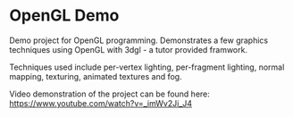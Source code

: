 # OpenGL Demo
Demo project for OpenGL programming. Demonstrates a few graphics techniques using OpenGL with 3dgl - a tutor provided framwork.

Techniques used include per-vertex lighting, per-fragment lighting, normal mapping, texturing, animated textures and fog.

Video demonstration of the project can be found here: https://www.youtube.com/watch?v=_imWv2Ji_J4
